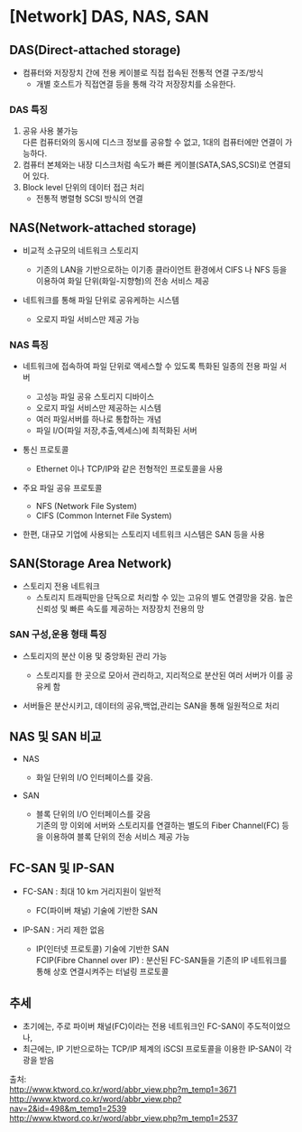 # [Network] DAS, NAS, SAN

## DAS(Direct-attached storage)
- 컴퓨터와 저장장치 간에 전용 케이블로 직접 접속된 전통적 연결 구조/방식
     - 개별 호스트가 직접연결 등을 통해 각각 저장장치를 소유한다.


### DAS 특징
1. 공유 사용 불가능  
다른 컴퓨터와의 동시에 디스크 정보를 공유할 수 없고, 1대의 컴퓨터에만 연결이 가능하다.
2. 컴퓨터 본체와는 내장 디스크처럼 속도가 빠른 케이블(SATA,SAS,SCSI)로 연결되어 있다.  
3. Block level 단위의 데이터 접근 처리
    - 전통적 병렬형 SCSI 방식의 연결 

## NAS(Network-attached storage)
- 비교적 소규모의 네트워크 스토리지 
    - 기존의 LAN을 기반으로하는 이기종 클라이언트 환경에서 CIFS 나 NFS 등을 이용하여 화일 단위(화일-지향형)의 전송 서비스 제공

- 네트워크를 통해 파일 단위로 공유케하는 시스템
    - 오로지 파일 서비스만 제공 가능

### NAS 특징
- 네트워크에 접속하여 파일 단위로 액세스할 수 있도록 특화된 일종의 전용 파일 서버
    - 고성능 파일 공유 스토리지 디바이스
    - 오로지 파일 서비스만 제공하는 시스템
    - 여러 파일서버를 하나로 통합하는 개념
    - 파일 I/O(파일 저장,추출,엑세스)에 최적화된 서버

- 통신 프로토콜
    - Ethernet 이나 TCP/IP와 같은 전형적인 프로토콜을 사용

- 주요 파일 공유 프로토콜
    - NFS (Network File System)
    - CIFS (Common Internet File System)

- 한편, 대규모 기업에 사용되는 스토리지 네트워크 시스템은 SAN 등을 사용

## SAN(Storage Area Network)
- 스토리지 전용 네트워크
    - 스토리지 트래픽만을 단독으로 처리할 수 있는 고유의 별도 연결망을 갖음. 높은 신뢰성 및 빠른 속도를 제공하는 저장장치 전용의 망

### SAN 구성,운용 형태 특징
- 스토리지의 분산 이용 및 중앙화된 관리 가능
    - 스토리지를 한 곳으로 모아서 관리하고, 지리적으로 분산된 여러 서버가 이를 공유케 함

- 서버들은 분산시키고, 데이터의 공유,백업,관리는 SAN을 통해 일원적으로 처리


## NAS 및 SAN 비교
- NAS
    - 화일 단위의 I/O 인터페이스를 갖음.

- SAN
    - 블록 단위의 I/O 인터페이스를 갖음  
    기존의 망 이외에 서버와 스토리지를 연결하는 별도의 Fiber Channel(FC) 등을 이용하여 블록 단위의 전송 서비스 제공 가능

## FC-SAN 및 IP-SAN 
- FC-SAN : 최대 10 km 거리지원이 일반적
    - FC(파이버 채널) 기술에 기반한 SAN

- IP-SAN : 거리 제한 없음
    - IP(인터넷 프로토콜) 기술에 기반한 SAN  
    FCIP(Fibre Channel over IP) : 분산된 FC-SAN들을 기존의 IP 네트워크를 통해 상호 연결시켜주는 터널링 프로토콜


## 추세
- 초기에는, 주로 파이버 채널(FC)이라는 전용 네트워크인 FC-SAN이 주도적이었으나,
- 최근에는, IP 기반으로하는 TCP/IP 체계의 iSCSI 프로토콜을 이용한 IP-SAN이 각광을 받음   

출처:  
http://www.ktword.co.kr/word/abbr_view.php?m_temp1=3671  
http://www.ktword.co.kr/word/abbr_view.php?nav=2&id=498&m_temp1=2539    
http://www.ktword.co.kr/word/abbr_view.php?m_temp1=2537  